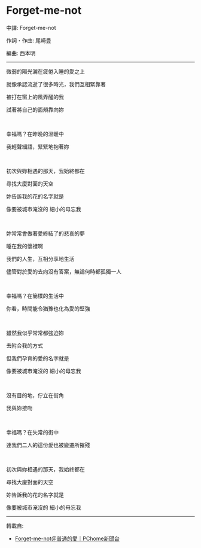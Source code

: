 # Forget-me-not

中譯: Forget-me-not

作詞・作曲: 尾崎豊

編曲: 西本明

---

微弱的陽光灑在疲倦入睡的愛之上

就像承認流逝了很多時光，我們互相緊靠著

被打在窗上的風弄醒的我

試著將自己的面頰靠向妳

<br>

幸福嗎？在昨晚的溫暖中

我輕聲細語，緊緊地抱著妳

<br>

初次與妳相遇的那天，我始終都在

尋找大廈對面的天空

妳告訴我的花的名字就是

像要被城市淹沒的 細小的毋忘我

<br>

妳常常會做著愛終結了的悲哀的夢

睡在我的懷裡啊

我們的人生，互相分享地生活

儘管對於愛的去向沒有答案，無論何時都孤獨一人

<br>

幸福嗎？在簡樸的生活中

你看，時間能令猶豫也化為愛的堅強

<br>

雖然我似乎常常都強迫妳

去附合我的方式

但我們孕育的愛的名字就是

像要被城市淹沒的 細小的毋忘我

<br>

沒有目的地，佇立在街角

我與妳接吻

<br>

幸福嗎？在失常的街中

連我們二人的這份愛也被變遷所摧殘

<br>

初次與妳相遇的那天，我始終都在

尋找大廈對面的天空

妳告訴我的花的名字就是

像要被城市淹沒的 細小的毋忘我

---
轉載自:

- [Forget-me-not＠普通的愛｜PChome新聞台](https://mypaper.pchome.com.tw/forgetnot/post/1234881715)